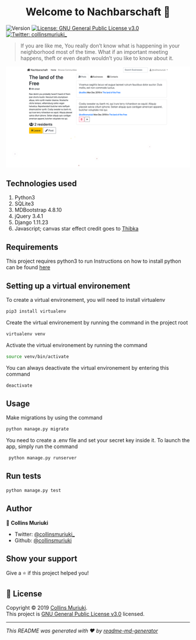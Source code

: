 <h1 align="center">Welcome to Nachbarschaft 👋</h1>
<p>
  <img alt="Version" src="https://img.shields.io/badge/version-beta 0.1.0-blue.svg?cacheSeconds=2592000" />
  <a href="LICENSE" target="_blank">
    <img alt="License: GNU General Public License v3.0" src="https://img.shields.io/badge/License-GNU General Public License v3.0-yellow.svg" />
  </a>
  <a href="https://twitter.com/collinsmuriuki_" target="_blank">
    <img alt="Twitter: collinsmuriuki_" src="https://img.shields.io/twitter/follow/collinsmuriuki_.svg?style=social" />
  </a>
</p>

> If you are like me, You really don’t know what is happening in your neighborhood most of the time. What if an important meeting happens, theft or even death wouldn’t you like to know about it.

<img alt="Version" src="screenshot.png" />

## Technologies used

1. Python3
2. SQLite3
3. MDBootstrap 4.8.10
4. jQuery 3.4.1
5. Django 1.11.23
6. Javascript; canvas star effect credit goes to [Thibka](http://codepen.io/Thibka/pen/mWGxNj)

## Requirements

This project requires python3 to run
Instructions on how to install python can be found [here](https://realpython.com/installing-python/)

## Setting up a virtual environement

To create a virtual environement, you will need to install virtualenv
```sh
pip3 install virtualenv
```

Create the virtual environement by running the command in the project root
```sh
virtualenv venv
```

Activate the virtual environement by running the command
```sh
source venv/bin/activate
```

You can always deactivate the virtual environement by entering this command
```sh
deactivate
```

## Usage

Make migrations by using the command
```sh
python manage.py migrate
```

You need to create a .env file and set your secret key inside it. To launch the app, simply run the command
```sh
 python manage.py runserver
```

## Run tests

```sh
python manage.py test
```

## Author

👤 **Collins Muriuki**

* Twitter: [@collinsmuriuki_](https://twitter.com/collinsmuriuki_)
* Github: [@collinsmuriuki](https://github.com/collinsmuriuki)

## Show your support

Give a ⭐️ if this project helped you!

## 📝 License

Copyright © 2019 [Collins Muriuki](https://github.com/collinsmuriuki).<br />
This project is [GNU General Public License v3.0](LICENSE) licensed.

***
_This README was generated with ❤️ by [readme-md-generator](https://github.com/kefranabg/readme-md-generator)_